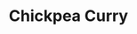 ---
title: Chickpea Curry
metadata:
  servings: '4'
  title: Chickpea Curry
  source: https://yupitsvegan.com/easy-coconut-chickpea-curry/
  course: Main
ingredients:
- name: coconut oil
  amount: 1 tbsp
- name: ginger
  amount: 1 inch
- name: chopped tomatoes
  amount: 400 g
- name: ground tumeric
  amount: 0.25 tsp
- name: black pepper
  amount: 0.25 tsp
- name: chickpeas
  amount: 240g
- name: coconut milk
  amount: 400 g
- name: red onion
  amount: 1 large
- name: salt
  amount: 0.25 tsp
- name: garam masala
  amount: 1 tbsp
- name: garlic
  amount: 3 cloves
- name: cayenne pepper
  amount: 0.25 tsp
- name: lime
  amount: '1'
cookware:
- name: frying pan
steps:
- description: Slice the red onion.
- description: Add coconut oil to a frying pan on high heat and add the sliced red
    onion. Cook until it's softened.
- description: Grate the garlic and ginger and stir into the pan for 30 seconds. Then
    add the spices and stir for another 30 seconds; garam masala, ground tumeric,
    black pepper, cayenne pepper and salt.
- description: Now add the chopped tomatoes and stir for another 4 minutes.
- description: Add the coconut milk and chickpeas, bring the mixture to a boil and
    then reduce the heat and simmer for 10 minutes.
- description: Just before you take it off the heat, stir in the juice of a lime and
    then serve. Serve on its own or with rice.

---